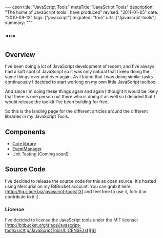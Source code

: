 --- cson
title: "JavaScript Tools"
metaTitle: "JavaScript Tools"
description: "The home of JavaScript tools I have produced"
revised: "2011-01-05"
date: "2010-09-12"
tags: ["javascript"]
migrated: "true"
urls: ["/javascript-tools"]
summary: """

"""
---
## Overview

I've been doing a lot of JavaScript development of recent, and I've always had a soft spot of JavaScript so it was only natural that I keep doing the same things over and over again. As I found that I was doing similar tasks continuously I decided to start working on my own little JavaScript toolbox.

And since I'm doing these things again and again I thought it would be likely that there is one person out there who is doing it as well so I decided that I would release the toolkit I've been building for free.

So this is the landing page for the different articles around the different libraries in my JavaScript Tools.

## Components

* [Core library][1]
* [EventManager][2]
* Unit Testing (Coming soon!)

## Source Code

I've decided to release the source code for this as open source. It's hosted using Mercurial on my BitBucket account. You can grab it here [http://hg.slace.biz/javascript-tools][3] and feel free to use it, fork it or contribute to it :).

### Licence

I've decided to license the JavaScript tools under the MIT license: [http://bitbucket.org/slace/javascript-tools/src/tip/JavaScriptTools/LICENSE.txt][4]


  [1]: /slace-core-javascript-library
  [2]: /javascript-eventmanager
  [3]: http://hg.slace.biz/javascript-tools
  [4]: http://hg.slace.biz/javascript-tools/src/tip/JavaScriptTools/LICENSE.txt